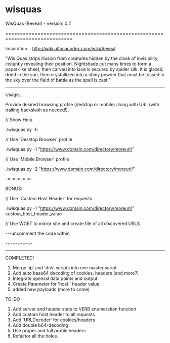 # wisquas
WisQuas (Reveal) - version: 0.7

=============================================================================

Inspiration...
http://wiki.ultimacodex.com/wiki/Reveal

"Wis Quas strips illusion from creatures hidden by the cloak of invisibility, instantly revealing their position. Nightshade cut many times to form a paper-like sheet, then carved into lace is secured by spider silk. It is glazed, dried in the sun, then crystallized into a shiny powder that must be tossed in the sky over the field of battle as the spell is cast."

---

Usage...

Provide desired browsing profile (desktop or mobile) along with URL (with trailing backslash as needed!).

// Show Help

./wisquas.py -h


// Use 'Desktop Browser' profile

./wisquas.py -1 "https://www.domain.com/directory/moreurl/"


// Use 'Mobile Browser' profile

./wisquas.py -2 "https://www.domain.com/directory/moreurl/"



-=-=-=-=-=-

BONUS:

// Use 'Custom Host Header' for requests

./wisquas.py -1 "https://www.domain.com/directory/moreurl/" custom_host_header_value



// Use WGET to mirror site and create file of all discovered URLS

---uncomment the code within


-=-=-=-=-=-

---

COMPLETED!
1. Merge 'ip' and 'dns' scripts into one master script
2. Add auto base64 decoding of cookies, headers (and more?)
3. Integrate openssl data points and output
4. Create Parameter for 'host:' header value
5. added new payloads (more to come)

TO-DO
1. Add server and header stats to VERB enumeration function
2. Add custom host header to all requests
3. Add 'URLDecoder' for cookies/headers
4. Add double b64-decoding
5. Use proper and full profile headers
6. Refactor all the holes.


